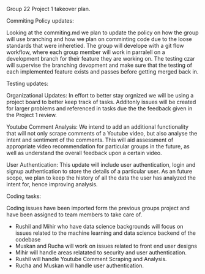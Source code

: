 Group 22 Project 1 takeover plan.

Commiting Policy updates:

Looking at the commiting.md we plan to update the policy on how the group will use branching and how we plan on comminting code due to the loose standards that were inheretied.
The group will develope with a git flow workflow, where each group member will work in parralell on a development branch for their feature they are working on. The testing czar
will supervise the branching devopment and make sure that the testing of each implemented feature exists and passes before getting merged back in.

Testing updates:

Organizational Updates: In effort to better stay orgnized we will be using a project board to better keep track of tasks. Additonly issues will be created for larger problems and referenced in tasks due the the feedback given in the Project 1 review.

Youtube Comment Analysis: We intend to add an additional functionality that will not only scrape comments of a Youtube video, but also analyse the intent and sentiment of the comments. This will aid assessment of appropriate video recommendation for particular groups in the future, as well as understand the overall feedback upon a certain video.

User Authentication: This update will include user authentication, login and signup authentication to store the details of a particular user. As an future scope, we plan to keep the history of all the data the user has analyzed the intent for, hence improving analysis.

Coding tasks:

Coding issues have been imported form the previous groups project and have been assigned to team members to take care of. 
- Rushil and Mihir who have data science backgrounds will focus on issues related to the machine learning and data science backend of the codebase
- Muskan and Rucha will work on issues related to front end user designs
- Mihir will handle areas relatated to security and user authentication.
- Rushil will handle Youtube Comment Scraping and Analysis.
- Rucha and Muskan will handle user authentication.
